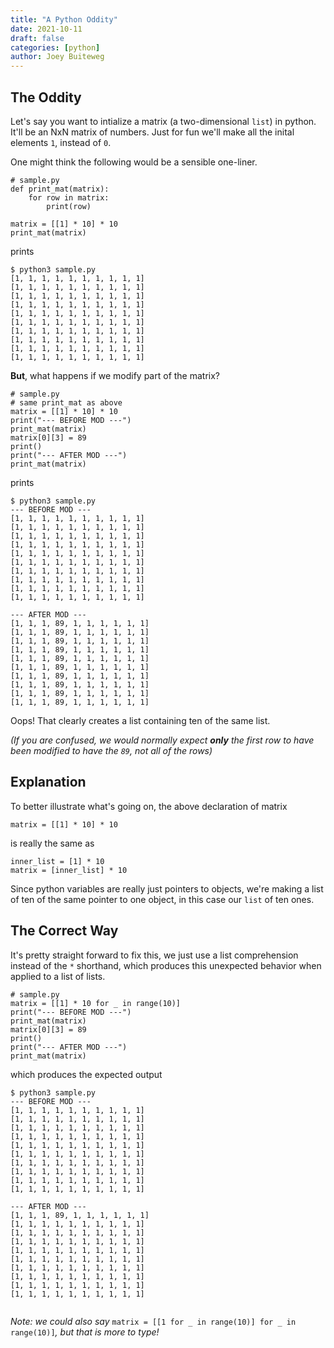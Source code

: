 ```yaml
---
title: "A Python Oddity"
date: 2021-10-11
draft: false
categories: [python]
author: Joey Buiteweg
---
```


## The Oddity

Let's say you want to intialize a matrix (a two-dimensional `list`) in python. It'll be an NxN matrix of numbers. Just for fun we'll make all the inital elements `1`, instead of `0`.

One might think the following would be a sensible one-liner.

```python3
# sample.py
def print_mat(matrix):
    for row in matrix:
        print(row)

matrix = [[1] * 10] * 10
print_mat(matrix)
```

prints

```shell
$ python3 sample.py
[1, 1, 1, 1, 1, 1, 1, 1, 1, 1]
[1, 1, 1, 1, 1, 1, 1, 1, 1, 1]
[1, 1, 1, 1, 1, 1, 1, 1, 1, 1]
[1, 1, 1, 1, 1, 1, 1, 1, 1, 1]
[1, 1, 1, 1, 1, 1, 1, 1, 1, 1]
[1, 1, 1, 1, 1, 1, 1, 1, 1, 1]
[1, 1, 1, 1, 1, 1, 1, 1, 1, 1]
[1, 1, 1, 1, 1, 1, 1, 1, 1, 1]
[1, 1, 1, 1, 1, 1, 1, 1, 1, 1]
[1, 1, 1, 1, 1, 1, 1, 1, 1, 1]
```

**But**, what happens if we modify part of the matrix?

```python3
# sample.py
# same print_mat as above
matrix = [[1] * 10] * 10
print("--- BEFORE MOD ---")
print_mat(matrix)
matrix[0][3] = 89
print()
print("--- AFTER MOD ---")
print_mat(matrix)
```

prints

```shell
$ python3 sample.py
--- BEFORE MOD ---
[1, 1, 1, 1, 1, 1, 1, 1, 1, 1]
[1, 1, 1, 1, 1, 1, 1, 1, 1, 1]
[1, 1, 1, 1, 1, 1, 1, 1, 1, 1]
[1, 1, 1, 1, 1, 1, 1, 1, 1, 1]
[1, 1, 1, 1, 1, 1, 1, 1, 1, 1]
[1, 1, 1, 1, 1, 1, 1, 1, 1, 1]
[1, 1, 1, 1, 1, 1, 1, 1, 1, 1]
[1, 1, 1, 1, 1, 1, 1, 1, 1, 1]
[1, 1, 1, 1, 1, 1, 1, 1, 1, 1]
[1, 1, 1, 1, 1, 1, 1, 1, 1, 1]

--- AFTER MOD ---
[1, 1, 1, 89, 1, 1, 1, 1, 1, 1]
[1, 1, 1, 89, 1, 1, 1, 1, 1, 1]
[1, 1, 1, 89, 1, 1, 1, 1, 1, 1]
[1, 1, 1, 89, 1, 1, 1, 1, 1, 1]
[1, 1, 1, 89, 1, 1, 1, 1, 1, 1]
[1, 1, 1, 89, 1, 1, 1, 1, 1, 1]
[1, 1, 1, 89, 1, 1, 1, 1, 1, 1]
[1, 1, 1, 89, 1, 1, 1, 1, 1, 1]
[1, 1, 1, 89, 1, 1, 1, 1, 1, 1]
[1, 1, 1, 89, 1, 1, 1, 1, 1, 1]
```

Oops! That clearly creates a list containing ten of the same list.

_(If you are confused, we would normally expect **only** the first row to have been modified to have the `89`, not all of the rows)_

## Explanation

To better illustrate what's going on, the above declaration of matrix

```python3
matrix = [[1] * 10] * 10
```

is really the same as

```python3
inner_list = [1] * 10
matrix = [inner_list] * 10
```

Since python variables are really just pointers to objects, we're making a list of ten of the same pointer to one object, in this case our `list` of ten ones.

## The Correct Way

It's pretty straight forward to fix this, we just use a list comprehension instead of the `*` shorthand, which produces this unexpected behavior when applied to a list of lists.

```python3
# sample.py
matrix = [[1] * 10 for _ in range(10)]
print("--- BEFORE MOD ---")
print_mat(matrix)
matrix[0][3] = 89
print()
print("--- AFTER MOD ---")
print_mat(matrix)
```

which produces the expected output

```shell
$ python3 sample.py
--- BEFORE MOD ---
[1, 1, 1, 1, 1, 1, 1, 1, 1, 1]
[1, 1, 1, 1, 1, 1, 1, 1, 1, 1]
[1, 1, 1, 1, 1, 1, 1, 1, 1, 1]
[1, 1, 1, 1, 1, 1, 1, 1, 1, 1]
[1, 1, 1, 1, 1, 1, 1, 1, 1, 1]
[1, 1, 1, 1, 1, 1, 1, 1, 1, 1]
[1, 1, 1, 1, 1, 1, 1, 1, 1, 1]
[1, 1, 1, 1, 1, 1, 1, 1, 1, 1]
[1, 1, 1, 1, 1, 1, 1, 1, 1, 1]
[1, 1, 1, 1, 1, 1, 1, 1, 1, 1]

--- AFTER MOD ---
[1, 1, 1, 89, 1, 1, 1, 1, 1, 1]
[1, 1, 1, 1, 1, 1, 1, 1, 1, 1]
[1, 1, 1, 1, 1, 1, 1, 1, 1, 1]
[1, 1, 1, 1, 1, 1, 1, 1, 1, 1]
[1, 1, 1, 1, 1, 1, 1, 1, 1, 1]
[1, 1, 1, 1, 1, 1, 1, 1, 1, 1]
[1, 1, 1, 1, 1, 1, 1, 1, 1, 1]
[1, 1, 1, 1, 1, 1, 1, 1, 1, 1]
[1, 1, 1, 1, 1, 1, 1, 1, 1, 1]
[1, 1, 1, 1, 1, 1, 1, 1, 1, 1]


```

_Note: we could also say_
`matrix = [[1 for _ in range(10)] for _ in range(10)]`_, but that is more to type!_
